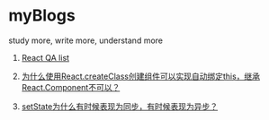 # myBlogs
study more, write more, understand more
1. <a href="https://github.com/superdc/myBlogs/issues/2">React QA list</a>

2. <a href="https://github.com/superdc/myBlogs/issues/3">为什么使用React.createClass创建组件可以实现自动绑定this，继承React.Component不可以？</a>

3. <a href="https://github.com/superdc/myBlogs/issues/4">setState为什么有时候表现为同步，有时候表现为异步？</a>
